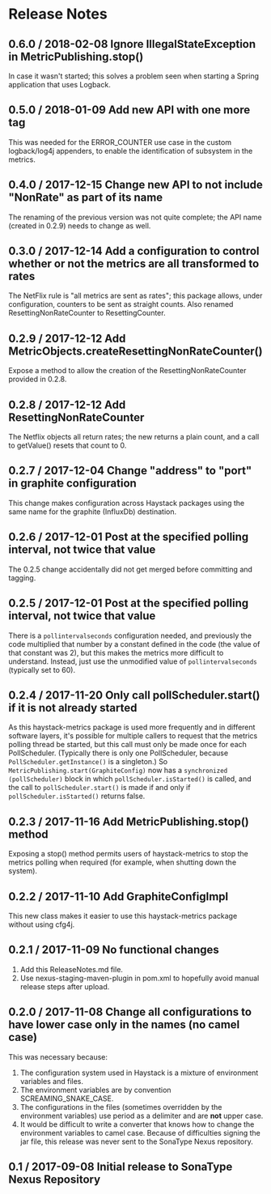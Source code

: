 # Release Notes

## 0.6.0 / 2018-02-08 Ignore IllegalStateException in MetricPublishing.stop()
In case it wasn't started; this solves a problem seen when starting a Spring application that uses Logback. 

## 0.5.0 / 2018-01-09 Add new API with one more tag
This was needed for the ERROR_COUNTER use case in the custom logback/log4j appenders, to enable the identification of
subsystem in the metrics.

## 0.4.0 / 2017-12-15 Change new API to not include "NonRate" as part of its name
The renaming of the previous version was not quite complete; the API name (created in 0.2.9) needs to change as well.

## 0.3.0 / 2017-12-14 Add a configuration to control whether or not the metrics are all transformed to rates
The NetFlix rule is "all metrics are sent as rates"; this package allows, under configuration, counters to be sent
as straight counts. Also renamed ResettingNonRateCounter to ResettingCounter.

## 0.2.9 / 2017-12-12 Add MetricObjects.createResettingNonRateCounter()
Expose a method to allow the creation of the ResettingNonRateCounter provided in 0.2.8.

## 0.2.8 / 2017-12-12 Add ResettingNonRateCounter
The Netflix objects all return rates; the new returns a plain count, and a call to getValue() resets that count to 0.

## 0.2.7 / 2017-12-04 Change "address" to "port" in graphite configuration
This change makes configuration across Haystack packages using the same name for the graphite (InfluxDb) destination.

## 0.2.6 / 2017-12-01 Post at the specified polling interval, not twice that value
The 0.2.5 change accidentally did not get merged before committing and tagging.

## 0.2.5 / 2017-12-01 Post at the specified polling interval, not twice that value
There is a `pollintervalseconds` configuration needed, and previously the code multiplied that number by a constant
defined in the code (the value of that constant was 2), but this makes the metrics more difficult to understand.
Instead, just use the unmodified value of `pollintervalseconds` (typically set to 60).

## 0.2.4 / 2017-11-20 Only call pollScheduler.start() if it is not already started
As this haystack-metrics package is used more frequently and in different software layers, it's possible for multiple
callers to request that the metrics polling thread be started, but this call must only be made once for each
PollScheduler. (Typically there is only one PollScheduler, because `PollScheduler.getInstance()` is a singleton.)
So `MetricPublishing.start(GraphiteConfig)` now has a `synchronized (pollScheduler)` block in which 
`pollScheduler.isStarted()` is called, and the call to `pollScheduler.start()` is made if and only if
`pollScheduler.isStarted()` returns false.

## 0.2.3 / 2017-11-16 Add MetricPublishing.stop() method
Exposing a stop() method permits users of haystack-metrics to stop the metrics polling when required (for example, 
when shutting down the system).

## 0.2.2 / 2017-11-10 Add GraphiteConfigImpl
This new class makes it easier to use this haystack-metrics package without using cfg4j.

## 0.2.1 / 2017-11-09 No functional changes
1. Add this ReleaseNotes.md file.
2. Use nexus-staging-maven-plugin in pom.xml to hopefully avoid manual release steps after upload.
 
## 0.2.0 / 2017-11-08 Change all configurations to have lower case only in the names (no camel case)
This was necessary because:
1. The configuration system used in Haystack is a mixture of environment variables and files.
2. The environment variables are by convention SCREAMING_SNAKE_CASE.
3. The configurations in the files (sometimes overridden by the environment variables) use period as a delimiter and are
**not** upper case.
4. It would be difficult to write a converter that knows how to change the environment variables to camel case.
Because of difficulties signing the jar file, this release was never sent to the SonaType Nexus repository.

## 0.1 / 2017-09-08 Initial release to SonaType Nexus Repository